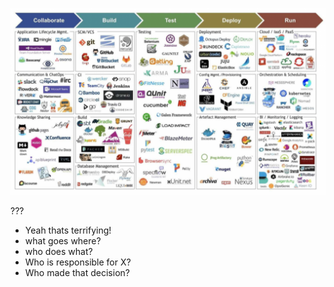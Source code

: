 ![boundaries](_images/anders.com-devops_tooling.png)

???

- Yeah thats terrifying!
- what goes where?
- who does what?
- Who is responsible for X?
- Who made that decision?

